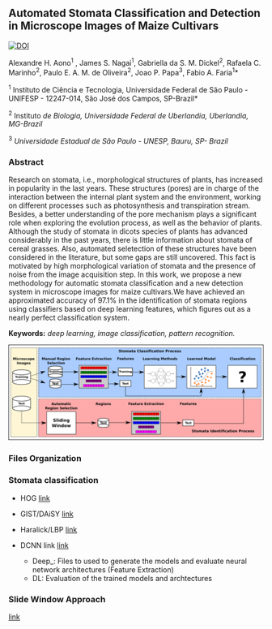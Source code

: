 ##     Automated Stomata Classification and Detection in Microscope Images of Maize Cultivars
[![DOI](https://zenodo.org/badge/DOI/10.5281/zenodo.3938047.svg)](https://doi.org/10.5281/zenodo.3938047)

Alexandre H. Aono<sup>1</sup> , James S. Nagai<sup>1</sup>, Gabriella da S. M. Dickel<sup>2</sup>, Rafaela C. Marinho<sup>2</sup>, Paulo E. A. M. de Oliveira<sup>2</sup>, Joao P. Papa<sup>3</sup>, Fabio A. Faria<sup>1</sup>*

<sup>1</sup> Instituto de Ciência e Tecnologia, Universidade Federal de São Paulo -  UNIFESP - 12247-014, São José dos Campos, SP-Brazil*

<sup>2</sup> Instituto *de Biologia, Universidade Federal de Uberlandia, Uberlandia, MG-Brazil*

<sup>3</sup> *Universidade Estadual de São Paulo - UNESP, Bauru, SP- Brazil*

### Abstract

<div style="text-align: justified">
        Research on stomata, i.e., morphological structures of plants, has increased in popularity in the last years. These structures (pores) are in charge of the interaction between the internal plant system and the environment, working on different processes such as photosynthesis and transpiration stream. Besides, a better understanding of the pore mechanism plays a significant role when exploring the evolution process, as well as the behavior of plants. Although the study of stomata in dicots species of plants has advanced considerably in the past years, there is little information about stomata of cereal grasses. Also, automated seletection of these structures have been considered in the literature, but some gaps are still uncovered. This fact is motivated by high morphological variation of stomata and the presence of noise from the image acquisition step. In this work, we propose a new methodology for automatic stomata classification and a new detection system in microscope images for maize cultivars.We have achieved an approximated accuracy of 97.1% in the identification of stomata regions using classifiers based on deep learning features, which figures out as a nearly perfect classification system.
</div>

**Keywords:** *deep learning, image classification, pattern recognition.* 

![Overview](./img/pipeline.png)

### Files Organization



###   Stomata classification

- HOG [link](./src/image_descriptors/Descritores.ipynb)

- GIST/DAiSY [link](./src/image_descriptors/Descritores2.ipynb)

- Haralick/LBP  [link](./src/image_descriptors/Descritores2.ipynb)

- DCNN link [link](./src/deep_learning) 

  - Deep_: Files to used to generate the models and evaluate neural network architectures (Feature Extraction)
  - DL: Evaluation of the trained models and archtectures

### Slide Window Approach 

[link](./src/sliding/)


  
  
